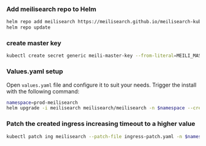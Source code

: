 ### Add meilisearch repo to Helm

```bash
helm repo add meilisearch https://meilisearch.github.io/meilisearch-kubernetes
helm repo update
```

### create master key
```bash
kubectl create secret generic meili-master-key --from-literal=MEILI_MASTER_KEY=<your-master-key>
```

### Values.yaml setup
Open `values.yaml` file and configure it to suit your needs.
Trigger the install with the following command:
```bash
namespace=prod-meilisearch
helm upgrade -i meilisearch meilisearch/meilisearch -n $namespace --create-namespace -f values.yaml
```

### Patch the created ingress increasing timeout to a higher value
```bash
kubectl patch ing meilisearch --patch-file ingress-patch.yaml -n $namespace
```
